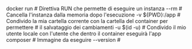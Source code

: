 

docker 
    run             # Direttiva RUN che permette di eseguire un instanza 
    --rm            # Cancella l'instanza dalla memoria dopo l'esecuzione 
    -v ${PWD}:/app  # Condivido la mia cartella corrente con la cartella del container per permettere 
                    # il salvataggio dei cambiamenti
    -u $(id -u)     # Condivido il mio utente locale con l'utente che dentro il container eseguirà l'app  
    composer        # Immagine da eseguire 
    --version       #





